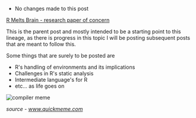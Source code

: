 <!-- What are R objects really? -->
<!-- R Internals -->
<!-- S-Expressions -->
<!-- My intuition on the topic of multiple dispatch -->
<!-- 02-09-2021 -->

- No changes made to this post 

[R Melts Brain - research paper of concern](https://dl.acm.org/doi/10.1145/3359619.3359744)

This is the parent post and mostly intended to be a starting
point to this lineage, as there is progress in this topic I will
be posting subsequent posts that are meant to follow this.

Some things that are surely to be posted are
- R's handling of environments and its implications
- Challenges in R's static analysis
- Intermediate language's for R
- etc... as life goes on

![compiler meme](https://memegenerator.net/img/instances/76466967.jpg "Compiler needs to be compiled")

*source - www.quickmeme.com*